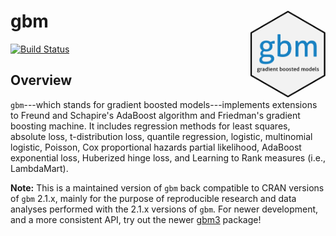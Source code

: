 # gbm <img src="tools/logo.png" align="right" width="120" height="139" />

[![Build Status](https://travis-ci.org/gbm-developers/gbm.svg?branch=master)](https://travis-ci.org/gbm-developers/gbm)

## Overview

`gbm`---which stands for gradient boosted models---implements extensions to Freund and Schapire's AdaBoost algorithm and Friedman's gradient boosting machine. It includes regression methods for least squares, absolute loss, t-distribution loss, quantile regression, logistic, multinomial logistic, Poisson, Cox proportional hazards partial likelihood, AdaBoost exponential loss, Huberized hinge loss, and Learning to Rank measures (i.e., LambdaMart).

**Note:** This is a maintained version of `gbm` back compatible to CRAN versions of `gbm` 2.1.x, mainly for the purpose of reproducible research and data analyses performed with the 2.1.x versions of `gbm`. For newer development, and a more consistent API, try out the newer [gbm3](https://github.com/gbm-developers/gbm3) package!
